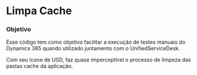 # Limpa Cache

### Objetivo

Esse código tem como objetivo facilitar a execução de testes manuais do Dynamics 365
quando utilizado juntamento com o UnifiedServiceDesk.

Com seu ícone de USD, faz quase imperceptível o processo de limpeza das pastas cache da aplicação.